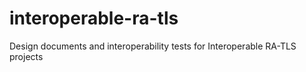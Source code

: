# interoperable-ra-tls
Design documents and interoperability tests for Interoperable RA-TLS projects
